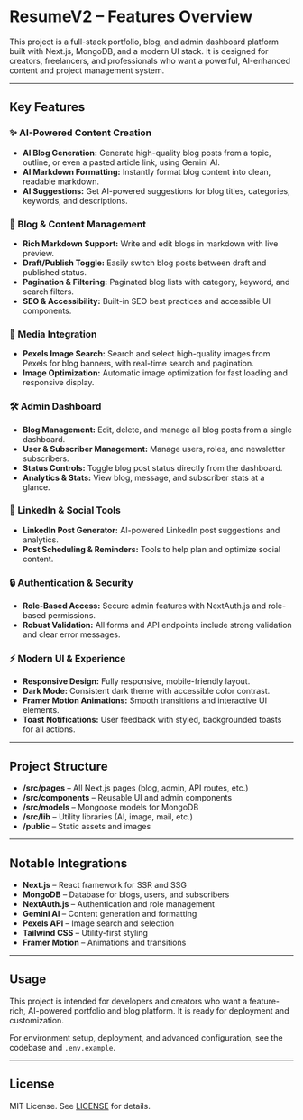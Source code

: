 # ResumeV2 – Features Overview

This project is a full-stack portfolio, blog, and admin dashboard platform built with Next.js, MongoDB, and a modern UI stack. It is designed for creators, freelancers, and professionals who want a powerful, AI-enhanced content and project management system.

---

## Key Features

### ✨ AI-Powered Content Creation
- **AI Blog Generation:** Generate high-quality blog posts from a topic, outline, or even a pasted article link, using Gemini AI.
- **AI Markdown Formatting:** Instantly format blog content into clean, readable markdown.
- **AI Suggestions:** Get AI-powered suggestions for blog titles, categories, keywords, and descriptions.

### 📝 Blog & Content Management
- **Rich Markdown Support:** Write and edit blogs in markdown with live preview.
- **Draft/Publish Toggle:** Easily switch blog posts between draft and published status.
- **Pagination & Filtering:** Paginated blog lists with category, keyword, and search filters.
- **SEO & Accessibility:** Built-in SEO best practices and accessible UI components.

### 📸 Media Integration
- **Pexels Image Search:** Search and select high-quality images from Pexels for blog banners, with real-time search and pagination.
- **Image Optimization:** Automatic image optimization for fast loading and responsive display.

### 🛠️ Admin Dashboard
- **Blog Management:** Edit, delete, and manage all blog posts from a single dashboard.
- **User & Subscriber Management:** Manage users, roles, and newsletter subscribers.
- **Status Controls:** Toggle blog post status directly from the dashboard.
- **Analytics & Stats:** View blog, message, and subscriber stats at a glance.

### 🔗 LinkedIn & Social Tools
- **LinkedIn Post Generator:** AI-powered LinkedIn post suggestions and analytics.
- **Post Scheduling & Reminders:** Tools to help plan and optimize social content.

### 🔒 Authentication & Security
- **Role-Based Access:** Secure admin features with NextAuth.js and role-based permissions.
- **Robust Validation:** All forms and API endpoints include strong validation and clear error messages.

### ⚡ Modern UI & Experience
- **Responsive Design:** Fully responsive, mobile-friendly layout.
- **Dark Mode:** Consistent dark theme with accessible color contrast.
- **Framer Motion Animations:** Smooth transitions and interactive UI elements.
- **Toast Notifications:** User feedback with styled, backgrounded toasts for all actions.

---

## Project Structure

- **/src/pages** – All Next.js pages (blog, admin, API routes, etc.)
- **/src/components** – Reusable UI and admin components
- **/src/models** – Mongoose models for MongoDB
- **/src/lib** – Utility libraries (AI, image, mail, etc.)
- **/public** – Static assets and images

---

## Notable Integrations

- **Next.js** – React framework for SSR and SSG
- **MongoDB** – Database for blogs, users, and subscribers
- **NextAuth.js** – Authentication and role management
- **Gemini AI** – Content generation and formatting
- **Pexels API** – Image search and selection
- **Tailwind CSS** – Utility-first styling
- **Framer Motion** – Animations and transitions

---

## Usage

This project is intended for developers and creators who want a feature-rich, AI-powered portfolio and blog platform. It is ready for deployment and customization.

For environment setup, deployment, and advanced configuration, see the codebase and `.env.example`.

---

## License

MIT License. See [LICENSE](LICENSE) for details.
